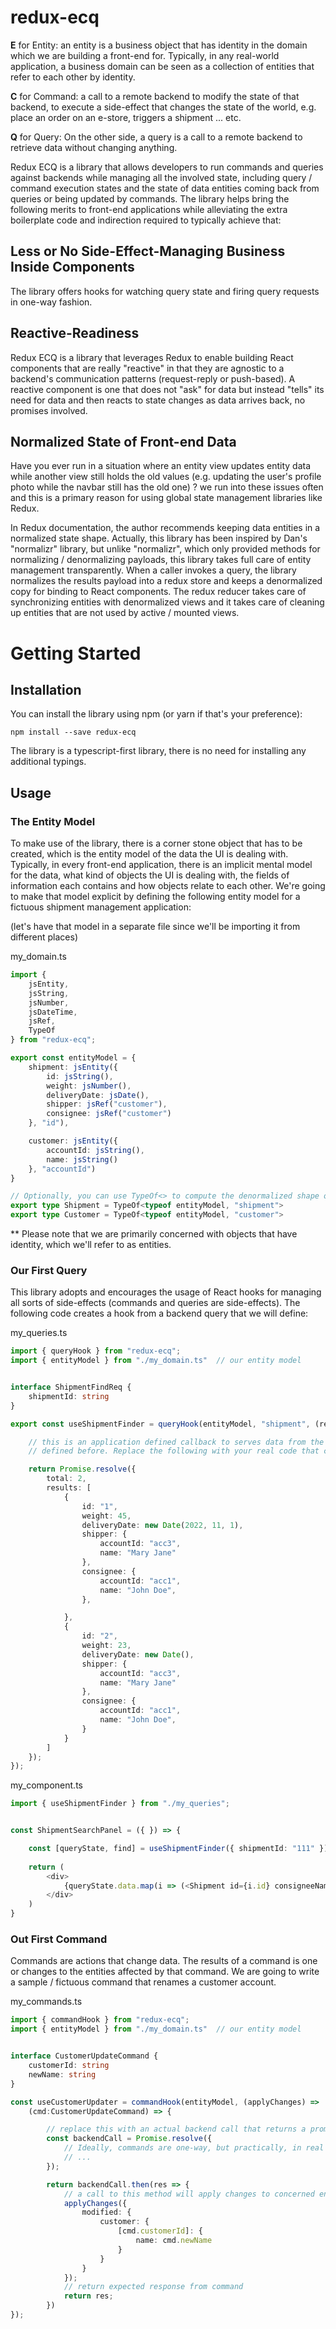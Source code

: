 # redux-ecq

**E** for Entity: an entity is a business object that has identity in the domain which we are building a front-end for. Typically, in any real-world application, a business domain can be seen as a collection of entities that refer to each other by identity.

**C** for Command: a call to a remote backend to modify the state of that backend, to execute a side-effect that changes the state of the world, e.g. place an order on an e-store, triggers a shipment ... etc.

**Q** for Query: On the other side, a query is a call to a remote backend to retrieve data without changing anything.

Redux ECQ is a library that allows developers to run commands and queries against backends while managing all the involved state, including query / command execution states and the state of data entities coming back from queries or being updated by commands. The library helps bring the following merits to front-end applications while alleviating the extra boilerplate code and indirection required to typically achieve that:

## Less or No Side-Effect-Managing Business Inside Components
The library offers hooks for watching query state and firing query requests in one-way fashion. 

## Reactive-Readiness
Redux ECQ is a library that leverages Redux to enable building React components that are really "reactive" in that they are agnostic to a backend's communication patterns (request-reply or push-based). A reactive component is one that does not "ask" for data but instead "tells" its need for data and then reacts to state changes as data arrives back, no promises involved.

## Normalized State of Front-end Data
Have you ever run in a situation where an entity view updates entity data while another view still holds the old values (e.g. updating the user's profile photo while the navbar still has the old one) ? we run into these issues often and this is a primary reason for using global state management libraries like Redux. 

In Redux documentation, the author recommends keeping data entities in a normalized state shape. Actually, this library has been inspired by Dan's "normalizr" library, but unlike "normalizr", which only provided methods for normalizing / denormalizing payloads, this library takes full care of entity management transparently. When a caller invokes a query, the library normalizes the results payload into a redux store and keeps a denormalized copy for binding to React components. The redux reducer takes care of synchronizing entities with denormalized views and it takes care of cleaning up entities that are not used by active / mounted views.

# Getting Started
## Installation
You can install the library using npm (or yarn if that's your preference):

```
npm install --save redux-ecq
```

The library is a typescript-first library, there is no need for installing any additional typings.

## Usage
### The Entity Model
To make use of the library, there is a corner stone object that has to be created, which is the entity model of the data the UI is dealing with. Typically, in every front-end application, there is an implicit mental model for the data, what kind of objects the UI is dealing with, the fields of information each contains and how objects relate to each other. We're going to make that model explicit by defining the following entity model for a fictuous shipment management application:

(let's have that model in a separate file since we'll be importing it from different places)

my_domain.ts

```ts
import { 
    jsEntity, 
    jsString,
    jsNumber,
    jsDateTime,
    jsRef,
    TypeOf
} from "redux-ecq";

export const entityModel = {
    shipment: jsEntity({
        id: jsString(),
        weight: jsNumber(),
        deliveryDate: jsDate(),
        shipper: jsRef("customer"),
        consignee: jsRef("customer")
    }, "id"),

    customer: jsEntity({
        accountId: jsString(),
        name: jsString()
    }, "accountId")
}

// Optionally, you can use TypeOf<> to compute the denormalized shape of an entity for using in your application. That saves you from the additional boilerplate of re-defining the above entities as Typescript types
export type Shipment = TypeOf<typeof entityModel, "shipment">
export type Customer = TypeOf<typeof entityModel, "customer">

```

** Please note that we are primarily concerned with objects that have identity, which we'll refer to as entities.

### Our First Query
This library adopts and encourages the usage of React hooks for managing all sorts of side-effects (commands and queries are side-effects). The following code creates a hook from a backend query that we will define:

my_queries.ts

```ts
import { queryHook } from "redux-ecq";
import { entityModel } from "./my_domain.ts"  // our entity model


interface ShipmentFindReq {
    shipmentId: string
}

export const useShipmentFinder = queryHook(entityModel, "shipment", (req:ShipmentFindReq) => {

    // this is an application defined callback to serves data from the backend in a denormalized shape adhering to the entity model
    // defined before. Replace the following with your real code that calls a remote backend and transforms the returned data into our domain's language

    return Promise.resolve({
        total: 2, 
        results: [
            {
                id: "1",
                weight: 45,
                deliveryDate: new Date(2022, 11, 1),
                shipper: {
                    accountId: "acc3",
                    name: "Mary Jane"
                },
                consignee: {
                    accountId: "acc1",
                    name: "John Doe",
                },

            },
            {
                id: "2",
                weight: 23,
                deliveryDate: new Date(),
                shipper: {
                    accountId: "acc3",
                    name: "Mary Jane"
                },
                consignee: {
                    accountId: "acc1",
                    name: "John Doe",
                }
            }
        ]
    });
});

```

my_component.ts

```ts
import { useShipmentFinder } from "./my_queries";


const ShipmentSearchPanel = ({ }) => {

    const [queryState, find] = useShipmentFinder({ shipmentId: "111" });
    
    return (
        <div>
            {queryState.data.map(i => (<Shipment id={i.id} consigneeName={i.consignee.name} /* ... */ />))}
        </div>
    )
}

```

### Out First Command
Commands are actions that change data. The results of a command is one or changes to the entities affected by that command. We are going to write a sample / fictuous command that renames a customer account.

my_commands.ts

```ts
import { commandHook } from "redux-ecq";
import { entityModel } from "./my_domain.ts"  // our entity model


interface CustomerUpdateCommand {
    customerId: string
    newName: string
}

const useCustomerUpdater = commandHook(entityModel, (applyChanges) => 
    (cmd:CustomerUpdateCommand) => {

        // replace this with an actual backend call that returns a promise
        const backendCall = Promise.resolve({
            // Ideally, commands are one-way, but practically, in real world, sometimes backend commands are designed to return newly created IDs or other values. Result is the actual result that will go back to the 
            // ...
        });

        return backendCall.then(res => {
            // a call to this method will apply changes to concerned entities and dependent views will re-render accordingly
            applyChanges({
                modified: {
                    customer: {
                        [cmd.customerId]: {
                            name: cmd.newName
                        }
                    }
                }
            });
            // return expected response from command
            return res;
        })
});


```





